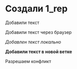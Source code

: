 ﻿# Создали 1_rep

Добавили текст

Добавили текст через браузер

*Добавлен текст локально*

**Добавили текст в новой ветке**

Разрешаем конфликт
